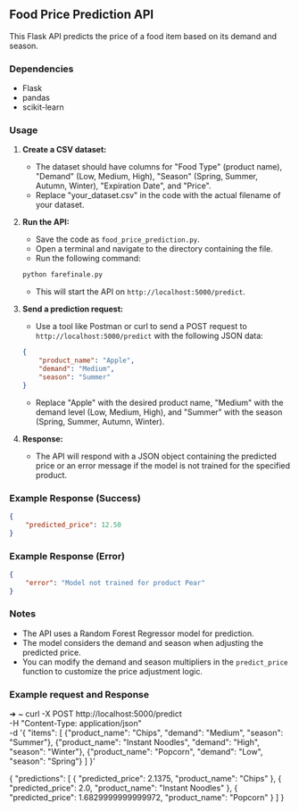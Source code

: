 

## Food Price Prediction API

This Flask API predicts the price of a food item based on its demand and season.

### Dependencies

* Flask
* pandas
* scikit-learn

### Usage

1. **Create a CSV dataset:** 
    - The dataset should have columns for "Food Type" (product name), "Demand" (Low, Medium, High), "Season" (Spring, Summer, Autumn, Winter), "Expiration Date", and "Price".
    - Replace "your_dataset.csv" in the code with the actual filename of your dataset.

2. **Run the API:**
    - Save the code as `food_price_prediction.py`.
    - Open a terminal and navigate to the directory containing the file.
    - Run the following command:

    ```bash
    python farefinale.py
    ```

    - This will start the API on `http://localhost:5000/predict`.

3. **Send a prediction request:**
    - Use a tool like Postman or curl to send a POST request to `http://localhost:5000/predict` with the following JSON data:

    ```json
    {
        "product_name": "Apple",
        "demand": "Medium",
        "season": "Summer"
    }
    ```

    - Replace "Apple" with the desired product name, "Medium" with the demand level (Low, Medium, High), and "Summer" with the season (Spring, Summer, Autumn, Winter).

4. **Response:**
    - The API will respond with a JSON object containing the predicted price or an error message if the model is not trained for the specified product.

### Example Response (Success)

```json
{
    "predicted_price": 12.50
}
```

### Example Response (Error)

```json
{
    "error": "Model not trained for product Pear"
}
```

### Notes

* The API uses a Random Forest Regressor model for prediction.
* The model considers the demand and season when adjusting the predicted price.  
* You can modify the demand and season multipliers in the `predict_price` function to customize the price adjustment logic.

### Example request and Response

➜  ~ curl -X POST http://localhost:5000/predict \
     -H "Content-Type: application/json" \
     -d '{
            "items": [
                {"product_name": "Chips", "demand": "Medium", "season": "Summer"},
                {"product_name": "Instant Noodles", "demand": "High", "season": "Winter"},
                {"product_name": "Popcorn", "demand": "Low", "season": "Spring"}
            ]
         }'

{
  "predictions": [
    {
      "predicted_price": 2.1375,
      "product_name": "Chips"
    },
    {
      "predicted_price": 2.0,
      "product_name": "Instant Noodles"
    },
    {
      "predicted_price": 1.6829999999999972,
      "product_name": "Popcorn"
    }
  ]
}
